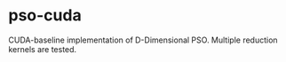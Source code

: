 # pso-cuda
CUDA-baseline implementation of D-Dimensional PSO. Multiple reduction kernels are tested. 
